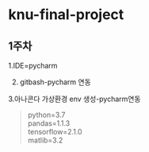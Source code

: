 # knu-final-project

## 1주차    
1.IDE=pycharm    

2. gitbash-pycharm 연동    

3.아나콘다 가상환경 env 생성-pycharm연동    
>python=3.7    
>pandas=1.1.3    
>tensorflow=2.1.0    
>matlib=3.2    
